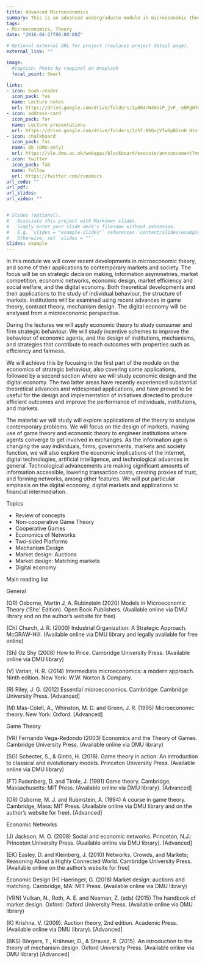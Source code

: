 ```yaml
---
title: Advanced Microeconomics
summary: This is an advanced undergraduate module in microeconomic theory. 
tags:
- Microeconomics, Theory
date: "2016-04-27T00:00:00Z"

# Optional external URL for project (replaces project detail page).
external_link: ""

image:
  #caption: Photo by rawpixel on Unsplash
  focal_point: Smart

links:
- icon: book-reader
  icon_pack: fas
  name: Lecture notes
  url: https://drive.google.com/drive/folders/1y6R4rW4HeiP_jvF_-eNRgWYnA7a2nWRx?usp=sharing
- icon: address-card
  icon_pack: far
  name: Lecture presentations
  url: https://drive.google.com/drive/folders/1zhT-NhQvjVfw6pB2snH_HtsfLO5W5PHN?usp=sharing
- icon: chalkboard
  icon_pack: fas
  name: Bb (DMU-only)
  url: https://vle.dmu.ac.uk/webapps/blackboard/execute/announcement?method=search&context=course&course_id=_601048_1&handle=cp_announcements&mode=cpview
- icon: twitter
  icon_pack: fab
  name: Follow
  url: https://twitter.com/runomics
url_code: ""
url_pdf: 
url_slides:
url_video: ""


# Slides (optional).
#   Associate this project with Markdown slides.
#   Simply enter your slide deck's filename without extension.
#   E.g. `slides = "example-slides"` references `content/slides/example-slides.md`.
#   Otherwise, set `slides = ""`.
slides: example
---
```


In this module we will cover recent developments in microeconomic theory, and some of their applications to contemporary markets and society.  The focus will be on strategic decision making, information asymmetries, market competition, economic networks, economic design, market efficiency and social welfare, and the digital economy. Both theoretical developments and their applications to the study of individual behaviour, the structure of markets. Institutions will be examined using recent advances in game theory, contract theory, mechanism design. The digital economy will be analysed from a microeconomic perspective.

During the lectures we will apply economic theory to study consumer and firm strategic behaviour. We will study incentive schemes to improve the behaviour of economic agents, and the design of institutions, mechanisms, and strategies that contribute to reach outcomes with properties such as efficiency and fairness. 

We will achieve this by focusing in the first part of the module on the economics of strategic behaviour, also covering some applications, followed by a second section where we will study economic design and the digital economy. The two latter areas have recently experienced substantial theoretical advances and widespread applications, and have proved to be useful for the design and implementation of initiatives directed to produce efficient outcomes and improve the performance of individuals, institutions, and markets. 

The material we will study will explore applications of the theory to analyse contemporary problems. We will focus on the design of markets, making use of game theory and economic theory to engineer institutions where agents converge to get involved in exchanges. As the information age is changing the way individuals, firms, governments, markets and society function, we will also explore the economic implications of the Internet, digital technologies, artificial intelligence, and technological advances in general. Technological advancements are making significant amounts of information accessible, lowering transaction costs, creating proxies of trust, and forming networks, among other features. We will put particular emphasis on the digital economy, digital markets and applications to financial intermediation. 

Topics

- Review of concepts
- Non-cooperative Game Theory
- Cooperative Games
- Economics of Networks
- Two-sided Platforms
- Mechanism Design
- Market design: Auctions
- Market design: Matching markets
- Digital economy

Main reading list

General		

(OR) Osborne, Martin J, A. Rubinstein (2020) Models in Microeconomic Theory (’She' Edition). Open Book Publishers. (Available online via DMU library and on the author’s website for free)

(Ch) Church, J. R. (2000) Industrial Organization: A Strategic Approach. McGRAW-Hill. (Available online via DMU library and legally available for free online)

(Sh) Oz Shy (2008) How to Price. Cambridge University Press. (Available online via DMU library)

(V) Varian, H. R. (2014) Intermediate microeconomics: a modern approach. Ninth edition. New York: W.W. Norton & Company.		

(R) Riley, J. G. (2012) Essential microeconomics. Cambridge: Cambridge University Press. [Advanced]

(M) Mas-Colell, A., Whinston, M. D. and Green, J. R. (1995) Microeconomic theory. New York: Oxford. [Advanced]

Game Theory

(VR) Fernando Vega-Redondo (2003) Economics and the Theory of Games. Cambridge University Press. (Available online via DMU library)

(SG) Schecter, S., & Gintis, H. (2016). Game theory in action: An introduction to classical and evolutionary models. Princeton University Press. (Available online via DMU library)

(FT) Fudenberg, D. and Tirole, J. (1991) Game theory. Cambridge, Massachusetts: MIT Press. (Available online via DMU library). [Advanced]

(OR) Osborne, M. J. and Rubinstein, A. (1994) A course in game theory. Cambridge, Mass: MIT Press. (Available online via DMU library and on the author’s website for free). [Advanced]

Economic Networks

(J) Jackson, M. O. (2008) Social and economic networks. Princeton, N.J.: Princeton University Press. (Available online via DMU library). [Advanced]

(EK) Easley, D. and Kleinberg, J. (2010) Networks, Crowds, and Markets; Reasoning About a Highly Connected World. Cambridge University Press. (Available online on the author’s website for free)

Economic Design
(H) Haeringer, G. (2018) Market design: auctions and matching. Cambridge, MA: MIT Press. (Available online via DMU library)

(VRN) Vulkan, N., Roth, A. E. and Neeman, Z. (eds) (2015) The handbook of market design. Oxford: Oxford University Press. (Available online via DMU library)

(K) Krishna, V. (2009). Auction theory, 2nd edition. Academic Press. (Available online via DMU library). [Advanced]

(BKS) Börgers, T., Krähmer, D., & Strausz, R. (2015). An introduction to the theory of mechanism design. Oxford University Press. (Available online via DMU library) [Advanced]

